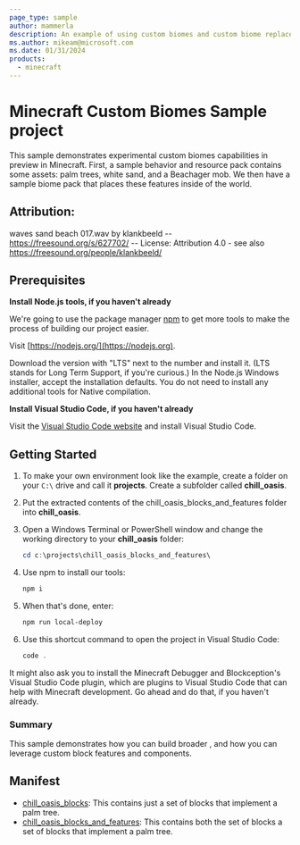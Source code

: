 ```yaml
---
page_type: sample
author: mammerla
description: An example of using custom biomes and custom biome replacement experimental features
ms.author: mikeam@microsoft.com
ms.date: 01/31/2024
products:
  - minecraft
---
```


# Minecraft Custom Biomes Sample project

This sample demonstrates experimental custom biomes capabilities in preview in Minecraft. First, a sample behavior and resource pack contains some assets: palm trees, white sand, and a Beachager mob. We then have a sample biome pack that places these features inside of the world.

## Attribution:

waves sand beach 017.wav by klankbeeld -- https://freesound.org/s/627702/ -- License: Attribution 4.0 - see also https://freesound.org/people/klankbeeld/

## Prerequisites

**Install Node.js tools, if you haven't already**

We're going to use the package manager [npm](https://www.npmjs.com/package/npm) to get more tools to make the process of building our project easier.

Visit [https://nodejs.org/](https://nodejs.org).

Download the version with "LTS" next to the number and install it. (LTS stands for Long Term Support, if you're curious.) In the Node.js Windows installer, accept the installation defaults. You do not need to install any additional tools for Native compilation.

**Install Visual Studio Code, if you haven't already**

Visit the [Visual Studio Code website](https://code.visualstudio.com) and install Visual Studio Code.

## Getting Started

1. To make your own environment look like the example, create a folder on your `C:\` drive and call it **projects**. Create a subfolder called **chill_oasis**.

1. Put the extracted contents of the chill_oasis_blocks_and_features folder into **chill_oasis**.

1. Open a Windows Terminal or PowerShell window and change the working directory to your **chill_oasis** folder:

   ```powershell
   cd c:\projects\chill_oasis_blocks_and_features\
   ```

1. Use npm to install our tools:

   ```powershell
   npm i
   ```

1. When that's done, enter:

   ```powershell
   npm run local-deploy
   ```

1. Use this shortcut command to open the project in Visual Studio Code:

   ```powershell
   code .
   ```

It might also ask you to install the Minecraft Debugger and Blockception's Visual Studio Code plugin, which are plugins to Visual Studio Code that can help with Minecraft development. Go ahead and do that, if you haven't already.

### Summary

This sample demonstrates how you can build broader , and how you can leverage custom block features and components.

## Manifest

- [chill_oasis_blocks](https://github.com/microsoft/minecraft-samples/blob/main/chill_oasis_blocks_and_features/chill_oasis_blocks): This contains just a set of blocks that implement a palm tree.
- [chill_oasis_blocks_and_features](https://github.com/microsoft/minecraft-samples/blob/main/chill_oasis_blocks_and_features/chill_oasis_blocks_and_features): This contains both the set of blocks a set of blocks that implement a palm tree.
